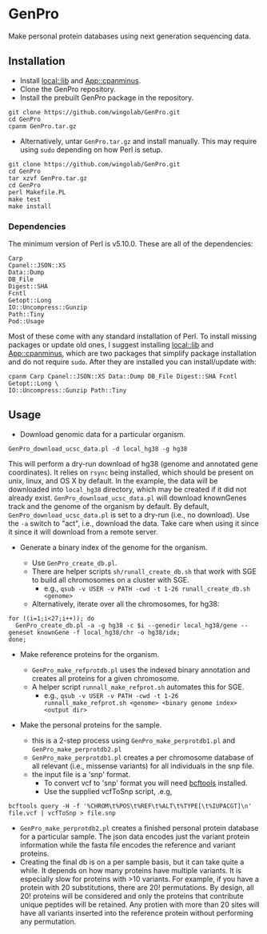 GenPro
======

Make personal protein databases using next generation sequencing data.

## Installation

- Install [local::lib](https://metacpan.org/pod/local::lib) and
[App::cpanminus](https://metacpan.org/pod/App::cpanminus).
- Clone the GenPro repository.
- Install the prebuilt GenPro package in the repository.

```
git clone https://github.com/wingolab/GenPro.git
cd GenPro
cpanm GenPro.tar.gz
```

- Alternatively, untar `GenPro.tar.gz` and install manually. This may require using
`sudo` depending on how Perl is setup.

```
git clone https://github.com/wingolab/GenPro.git
cd GenPro
tar xzvf GenPro.tar.gz
cd GenPro
perl Makefile.PL
make test
make install    
```

### Dependencies

The minimum version of Perl is v5.10.0. These are all of the dependencies:

    Carp
    Cpanel::JSON::XS
    Data::Dump
    DB_File
    Digest::SHA
    Fcntl
    Getopt::Long
    IO::Uncompress::Gunzip
    Path::Tiny
    Pod::Usage


Most of these come with any standard installation of Perl. To install missing
packages or update old ones, I suggest installing [local::lib](https://metacpan.org/pod/local::lib)
and [App::cpanminus](https://metacpan.org/pod/App::cpanminus), which are two
packages that simplify package installation and do not require `sudo`. After
they are installed you can install/update with:

    cpanm Carp Cpanel::JSON::XS Data::Dump DB_File Digest::SHA Fcntl Getopt::Long \
    IO::Uncompress::Gunzip Path::Tiny

## Usage

- Download genomic data for a particular organism.

```
GenPro_download_ucsc_data.pl -d local_hg38 -g hg38
```

This will perform a dry-run download of hg38 (genome and annotated gene
coordinates). It relies on `rsync` being installed, which should be present on
unix, linux, and OS X by default. In the example, the data will be downloaded
into `local_hg38` directory, which may be created if it did not already exist.
`GenPro_download_ucsc_data.pl` will download knownGenes track and the genome of
the organism by default. By default, `GenPro_download_ucsc_data.pl` is set to a
dry-run (i.e., no download). Use the `-a` switch to "act", i.e., download the
data. Take care when using it since it since it will download from a remote
server.


- Generate a binary index of the genome for the organism.


  - Use `GenPro_create_db.pl`.
  - There are helper scripts `sh/runall_create_db.sh` that work with SGE to
  build all chromosomes on a cluster with SGE.
    - e.g., `qsub -v USER -v PATH -cwd -t 1-26 runall_create_db.sh <genome>`
  - Alternatively, iterate over all the chromosomes, for hg38:

```
for ((i=1;i<27;i++)); do
  GenPro_create_db.pl -a -g hg38 -c $i --genedir local_hg38/gene --geneset knownGene -f local_hg38/chr -o hg38/idx;
done;
```

- Make reference proteins for the organism.
  - `GenPro_make_refprotdb.pl` uses the indexed binary annotation and creates
  all proteins for a given chromosome.
  - A helper script `runnall_make_refprot.sh` automates this for SGE.
    - e.g., `qsub -v USER -v PATH -cwd -t 1-26 runnall_make_refprot.sh <genome> <binary genome index> <output dir>`


- Make the personal proteins for the sample.
  - this is a 2-step process using `GenPro_make_perprotdb1.pl` and
  `GenPro_make_perprotdb2.pl`
  - `GenPro_make_perprotdb1.pl` creates a per chromosome database of all relevant
  (i.e., missense variants) for all individuals in the snp file.
  - the input file is a 'snp' format.
      - To convert vcf to 'snp' format you will need [bcftools](https://samtools.github.io/bcftools/) installed.
      - Use the supplied vcfToSnp script, .e.g,

```
bcftools query -H -f '%CHROM\t%POS\t%REF\t%ALT\t%TYPE[\t%IUPACGT]\n' file.vcf | vcfToSnp > file.snp
```

  - `GenPro_make_perprotdb2.pl` creates a finished personal protein database for
  a particular sample. The json data encodes just the variant protein information
  while the fasta file encodes the reference and variant proteins.
  - Creating the final db is on a per sample basis, but it can take quite a
  while. It depends on how many proteins have multiple variants. It is especially
  slow for proteins with >10 variants. For example, if you have a protein with
  20 substitutions, there are 20! permutations. By design, all 20! proteins
  will be considered and only the proteins that contribute unique peptides will
  be retained. Any protien with more than 20 sites will have all variants
  inserted into the reference protein without performing any permutation.
